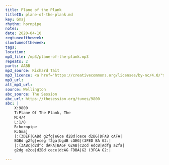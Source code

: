 ```yaml
---
title: Plane of the Plank
titleID: plane-of-the-plank.md
key: Gmaj
rhythm: hornpipe
notes: 
date: 2020-04-10
regtuneoftheweek: 
slowtuneoftheweek: 
tags: 
location: 
mp3_file: /mp3/plane-of-the-plank.mp3
repeats: 2
parts: AABB
mp3_source: Richard Tait
mp3_licence: <a href="https://creativecommons.org/licenses/by-nc/4.0/">CC-BY-NC-4.0</a>
mp3_url: 
alt_mp3_url: 
source: Wellington
abc_source: The Session
abc_url: https://thesession.org/tunes/9800
abc: |
    X:9800
    T:Plane Of The Plank, The
    M:4/4
    L:1/8
    R:hornpipe
    K:Gmaj
    |:(3DEF|GABd g2fg|eGce d2Bd|cece d2BG|DFAB cAFA|
    BGBd g2fg|eceg f2ga|bgdB cGEG|(3FED BA G2:|
    |:(3ABc|d2d^c dAFA|BAGF G2AB|c2cd edcB|Adfg a2fa|
    g2dg e2ce|d2Bd cece|dcAG FDBA|G2 (3FGA G2:|

---
```

